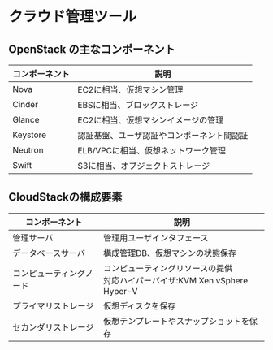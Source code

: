 # クラウド管理ツール

## OpenStack の主なコンポーネント
|コンポーネント|説明|
|--|--|
|Nova|EC2に相当、仮想マシン管理|
|Cinder|EBSに相当、ブロックストレージ|
|Glance|EC2に相当、仮想マシンイメージの管理|
|Keystore|認証基盤、ユーザ認証やコンポーネント間認証|
|Neutron|ELB/VPCに相当、仮想ネットワーク管理|
|Swift|S3に相当、オブジェクトストレージ|

## CloudStackの構成要素

|コンポーネント|説明|
|--|--|
|管理サーバ|管理用ユーザインタフェース|
|データベースサーバ|構成管理DB、仮想マシンの状態保存|
|コンピューティングノード|コンピューティングリソースの提供</br>対応ハイパーバイザ:KVM Xen vSphere Hyper-V|
|プライマリストレージ|仮想ディスクを保存|
|セカンダリストレージ|仮想テンプレートやスナップショットを保存|
